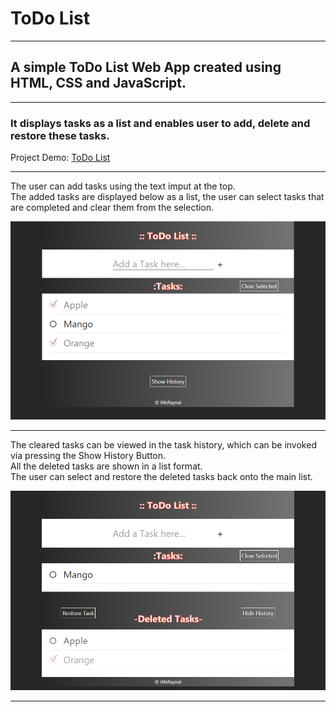 # ToDo List
***

## A simple ToDo List Web App created using HTML, CSS and JavaScript.

---

### It displays tasks as a list and enables user to add, delete and restore these tasks.

Project Demo: [ToDo List](https://replit.com/@MajinVegetaSSJ2/ToDo-List?v=1)

---

The user can add tasks using the text imput at the top.\
The added tasks are displayed below as a list, the user can select tasks that are completed and clear them from the selection.

![Capture_ToDoList_AddTask.PNG](https://github.com/04xRaynal/ToDo_List_JavaScript/blob/d76d60edf2415d5e32693898eb6ce2d4b09ed51e/Captured%20Images/Capture_ToDoList_AddTask.PNG)

---

The cleared tasks can be viewed in the task history, which can be invoked via pressing the Show History Button.\
All the deleted tasks are shown in a list format.\
The user can select and restore the deleted tasks back onto the main list.

![Capture_ToDoList_DeletedTask](https://github.com/04xRaynal/ToDo_List_JavaScript/blob/ee4bd4d7a729bd1014b609a21abb4f2c72da8fa7/Captured%20Images/Capture_ToDoList_DeleteRestoreTask.PNG)

---